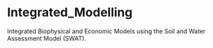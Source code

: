 # Integrated_Modelling
Integrated Biophysical and Economic Models using the Soil and Water Assessment Model (SWAT).
